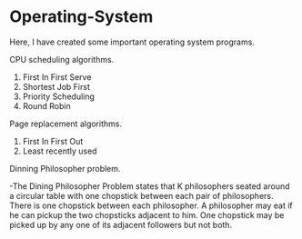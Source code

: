 # Operating-System
Here, I have created some important operating system programs.


CPU scheduling algorithms.
  1. First In First Serve
  2. Shortest Job First
  3. Priority Scheduling
  4. Round Robin

Page replacement algorithms.
  1. First In First Out
  2. Least recently used
  
Dinning Philosopher problem.

  -The Dining Philosopher Problem states that K philosophers seated around a circular table with one chopstick between each pair of philosophers. There is one chopstick between each philosopher. A philosopher may eat if he can pickup the two chopsticks adjacent to him. One chopstick may be picked up by any one of its adjacent followers but not both.
